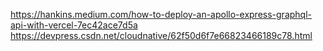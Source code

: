 https://hankins.medium.com/how-to-deploy-an-apollo-express-graphql-api-with-vercel-7ec42ace7d5a
https://devpress.csdn.net/cloudnative/62f50d6f7e66823466189c78.html

